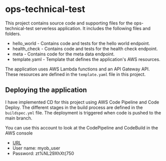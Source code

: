 # ops-technical-test

This project contains source code and supporting files for the ops-technical-test serverless application. It includes the following files and folders.

- hello_world - Contains code and tests for the hello world endpoint.
- health_check - Contains code and tests for the health check endpoint.
- meta - Contains code for the meta data endpoint.
- template.yaml - Template that defines the application's AWS resources.

The application uses AWS Lambda functions and an API Gateway API. These resources are defined in the `template.yaml` file in this project.


## Deploying the application

I have implemented CD for this project using AWS Code Pipeline and Code Deploy. The different stages in the build process are defined in the `buildspec.yml` file. The deployment is triggered when code is pushed to the main branch.   

You can use this account to look at the CodePipeline and CodeBuild in the AWS console

* [URL](https://881854846562.signin.aws.amazon.com/console)
* User name: myob_user
* Password: zt%NL29XhXt(750